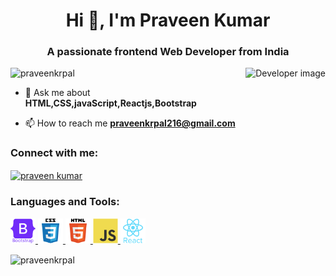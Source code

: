 <h1 align="center">Hi 👋, I'm Praveen Kumar</h1>
<h3 align="center">A passionate frontend Web Developer from India</h3>
<img align="right" alt="Developer image" width:"300px" height="400px" src="https://avatars.githubusercontent.com/u/75657176?v=4">
<p align="left"> <img src="https://komarev.com/ghpvc/?username=praveenkrpal&label=Profile%20views&color=0e75b6&style=flat" alt="praveenkrpal" /> </p>

<!--<p align="left"> <a href="https://github.com/ryo-ma/github-profile-trophy"><img src="https://github-profile-trophy.vercel.app/?username=praveenkrpal" alt="praveenkrpal" /></a> </p> -->

- 💬 Ask me about **HTML,CSS,javaScript,Reactjs,Bootstrap**

- 📫 How to reach me **praveenkrpal216@gmail.com**

<h3 align="left">Connect with me:</h3>
<p align="left">
<a href="https://linkedin.com/in/praveen kumar" target="blank"><img align="center" src="https://raw.githubusercontent.com/rahuldkjain/github-profile-readme-generator/master/src/images/icons/Social/linked-in-alt.svg" alt="praveen kumar" height="30" width="40" /></a>
</p>

<h3 align="left">Languages and Tools:</h3>
<p align="left"> <a href="https://getbootstrap.com" target="_blank" rel="noreferrer"> <img src="https://raw.githubusercontent.com/devicons/devicon/master/icons/bootstrap/bootstrap-plain-wordmark.svg" alt="bootstrap" width="40" height="40"/> </a> <a href="https://www.w3schools.com/css/" target="_blank" rel="noreferrer"> <img src="https://raw.githubusercontent.com/devicons/devicon/master/icons/css3/css3-original-wordmark.svg" alt="css3" width="40" height="40"/> </a> <a href="https://www.w3.org/html/" target="_blank" rel="noreferrer"> <img src="https://raw.githubusercontent.com/devicons/devicon/master/icons/html5/html5-original-wordmark.svg" alt="html5" width="40" height="40"/> </a> <a href="https://developer.mozilla.org/en-US/docs/Web/JavaScript" target="_blank" rel="noreferrer"> <img src="https://raw.githubusercontent.com/devicons/devicon/master/icons/javascript/javascript-original.svg" alt="javascript" width="40" height="40"/> </a> <a href="https://reactjs.org/" target="_blank" rel="noreferrer"> <img src="https://raw.githubusercontent.com/devicons/devicon/master/icons/react/react-original-wordmark.svg" alt="react" width="40" height="40"/> </a> </p>

<p><img align="center" src="https://github-readme-stats.vercel.app/api/top-langs?username=praveenkrpal&show_icons=true&locale=en&layout=compact" alt="praveenkrpal" /></p>

